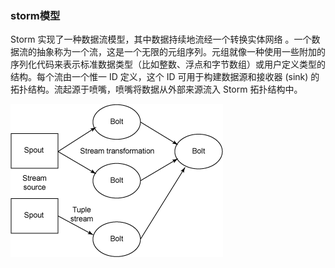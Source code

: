  ### storm模型
 Storm 实现了一种数据流模型，其中数据持续地流经一个转换实体网络 。一个数据流的抽象称为一个流，这是一个无限的元组序列。元组就像一种使用一些附加的序列化代码来表示标准数据类型（比如整数、浮点和字节数组）或用户定义类型的结构。每个流由一个惟一 ID 定义，这个 ID 可用于构建数据源和接收器 (sink) 的拓扑结构。流起源于喷嘴，喷嘴将数据从外部来源流入 Storm 拓扑结构中。
 
 ![](./images/storm01.gif)
 
 
